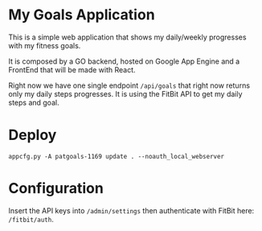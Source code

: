 # My Goals Application

This is a simple web application that shows my daily/weekly progresses with
my fitness goals.

It is composed by a GO backend, hosted on Google App Engine and a FrontEnd
that will be made with React.

Right now we have one single endpoint `/api/goals` that right now returns
only my daily steps progresses. It is using the FitBit API to get my daily
steps and goal.

# Deploy

    appcfg.py -A patgoals-1169 update . --noauth_local_webserver

# Configuration

Insert the API keys into `/admin/settings` then authenticate with FitBit here: `/fitbit/auth`.
